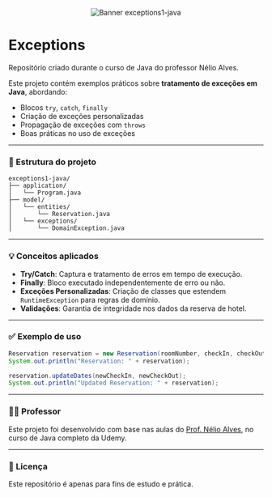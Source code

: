 <p align="center">
  <img src="https://raw.githubusercontent.com/LucVinicius-DEV/exceptions1-java/main/banner.png" alt="Banner exceptions1-java" />
</p>

# Exceptions

Repositório criado durante o curso de Java do professor Nélio Alves.

Este projeto contém exemplos práticos sobre **tratamento de exceções em Java**, abordando:

- Blocos `try`, `catch`, `finally`
- Criação de exceções personalizadas
- Propagação de exceções com `throws`
- Boas práticas no uso de exceções

---

### 📁 Estrutura do projeto

```
exceptions1-java/
├── application/
│   └── Program.java
├── model/
│   └── entities/
│       └── Reservation.java
│   └── exceptions/
│       └── DomainException.java
```

---

### 💡 Conceitos aplicados

- **Try/Catch**: Captura e tratamento de erros em tempo de execução.
- **Finally**: Bloco executado independentemente de erro ou não.
- **Exceções Personalizadas**: Criação de classes que estendem `RuntimeException` para regras de domínio.
- **Validações**: Garantia de integridade nos dados da reserva de hotel.

---

### ✅ Exemplo de uso

```java
Reservation reservation = new Reservation(roomNumber, checkIn, checkOut);
System.out.println("Reservation: " + reservation);

reservation.updateDates(newCheckIn, newCheckOut);
System.out.println("Updated Reservation: " + reservation);
```

---

### 👨‍🏫 Professor

Este projeto foi desenvolvido com base nas aulas do [Prof. Nélio Alves](https://github.com/nelioalves), no curso de Java completo da Udemy.

---

### 🔗 Licença

Este repositório é apenas para fins de estudo e prática.

